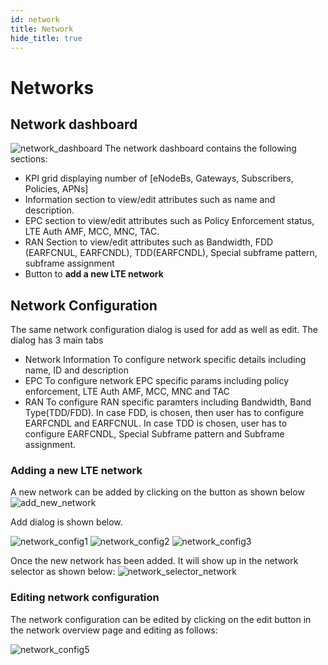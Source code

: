 ```yaml
---
id: network
title: Network
hide_title: true
---
```


# Networks

## Network dashboard

![network_dashboard](../assets/nms/userguide/network_dashboard.png)
The network dashboard contains the following sections:

- KPI grid displaying number of [eNodeBs, Gateways, Subscribers, Policies, APNs]
- Information section to view/edit attributes such as name and description.
- EPC section to view/edit attributes such as Policy Enforcement status, LTE Auth AMF, MCC, MNC, TAC.
- RAN Section to view/edit attributes such as Bandwidth, FDD (EARFCNUL, EARFCNDL), TDD(EARFCNDL), Special subframe pattern, subframe assignment
- Button to **add a new LTE network**

## Network Configuration

The same network configuration dialog is used for add as well as edit. The dialog has 3 main tabs

- Network Information
    To configure network specific details including name, ID and description
- EPC
    To configure network EPC specific params including policy enforcement, LTE Auth AMF,
    MCC, MNC and TAC
- RAN
    To configure RAN specific paramters including Bandwidth, Band Type(TDD/FDD). In case FDD, is
    chosen, then user has to configure EARFCNDL and EARFCNUL. In case TDD is chosen, user has to
    configure EARFCNDL, Special Subframe pattern and Subframe assignment.

### Adding a new LTE network

A new network can be added by clicking on the button as shown below
![add_new_network](../assets/nms/userguide/add_new_network.png)

Add dialog is shown below.

![network_config1](../assets/nms/userguide/network_config1.png)
![network_config2](../assets/nms/userguide/network_config2.png)
![network_config3](../assets/nms/userguide/network_config3.png)

Once the new network has been added. It will show up in the network
selector as shown below:
![network_selector_network](../assets/nms/userguide/network_selector_network.png)

### Editing network configuration

The network configuration can be edited by clicking on the edit button in the network overview page
and editing as follows:

![network_config5](../assets/nms/userguide/network_config5.png)
